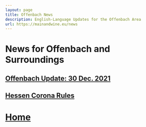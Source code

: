 ```yaml
---
layout: page
title: Offenbach News
description: English-Language Updates for the Offenbach Area
url: https://mainandwine.eu/news
---
```


# News for Offenbach and Surroundings

## [Offenbach Update: 30 Dec. 2021](https://mainandwine.eu/news_2021-12-30)
## [Hessen Corona Rules](https://mainandwine.eu/corona_index)

# [Home](https://mainandwine.eu)
